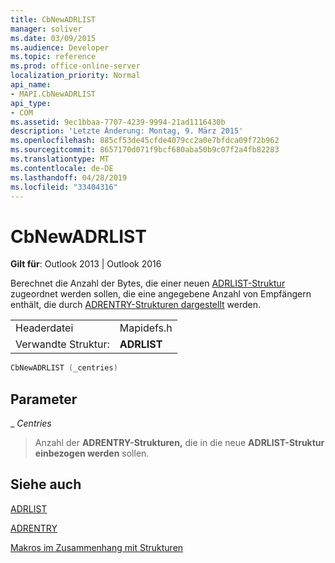 ```yaml
---
title: CbNewADRLIST
manager: soliver
ms.date: 03/09/2015
ms.audience: Developer
ms.topic: reference
ms.prod: office-online-server
localization_priority: Normal
api_name:
- MAPI.CbNewADRLIST
api_type:
- COM
ms.assetid: 9ec1bbaa-7707-4239-9994-21ad1116430b
description: 'Letzte Änderung: Montag, 9. März 2015'
ms.openlocfilehash: 885cf53de45cfde4079cc2a0e7bfdca09f72b962
ms.sourcegitcommit: 8657170d071f9bcf680aba50b9c07f2a4fb82283
ms.translationtype: MT
ms.contentlocale: de-DE
ms.lasthandoff: 04/28/2019
ms.locfileid: "33404316"
---
```

# <a name="cbnewadrlist"></a>CbNewADRLIST

  
  
**Gilt für**: Outlook 2013 | Outlook 2016 
  
Berechnet die Anzahl der Bytes, die einer neuen [ADRLIST-Struktur](adrlist.md) zugeordnet werden sollen, die eine angegebene Anzahl von Empfängern enthält, die durch [ADRENTRY-Strukturen dargestellt](adrentry.md) werden. 
  
|||
|:-----|:-----|
|Headerdatei  <br/> |Mapidefs.h  <br/> |
|Verwandte Struktur:  <br/> |**ADRLIST** <br/> |
   
```cpp
CbNewADRLIST (_centries)
```

## <a name="parameters"></a>Parameter

 _ _Centries_
  
> Anzahl der **ADRENTRY-Strukturen,** die in die neue **ADRLIST-Struktur einbezogen werden** sollen. 
    
## <a name="see-also"></a>Siehe auch



[ADRLIST](adrlist.md)
  
[ADRENTRY](adrentry.md)


[Makros im Zusammenhang mit Strukturen](macros-related-to-structures.md)

